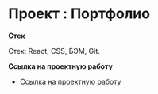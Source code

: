 # Проект : Портфолио

**Стек**

Стек: React, CSS, БЭМ, Git.


**Ссылка на проектную работу**

* [Ссылка на проектную работу](https://agent1007.github.io/portfolio/)


